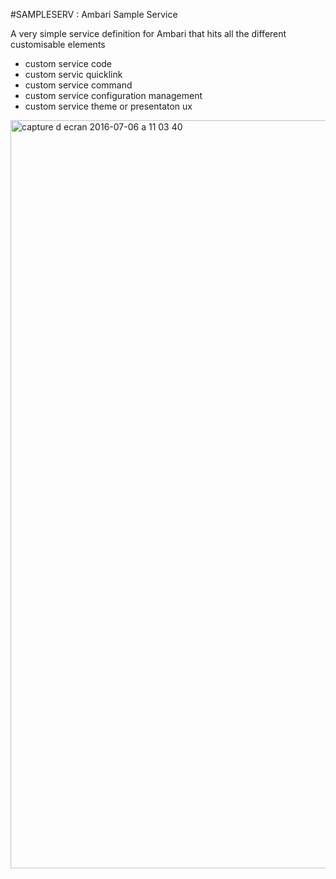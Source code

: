 #SAMPLESERV : Ambari Sample Service

A very simple service definition for Ambari that hits all the different customisable elements
- custom service code
- custom servic quicklink
- custom service command
- custom service configuration management
- custom service theme or presentaton ux

<img width="1197" alt="capture d ecran 2016-07-06 a 11 03 40" src="https://cloud.githubusercontent.com/assets/3994146/16643273/46630fa8-4413-11e6-9884-409f5b059c5b.png">
